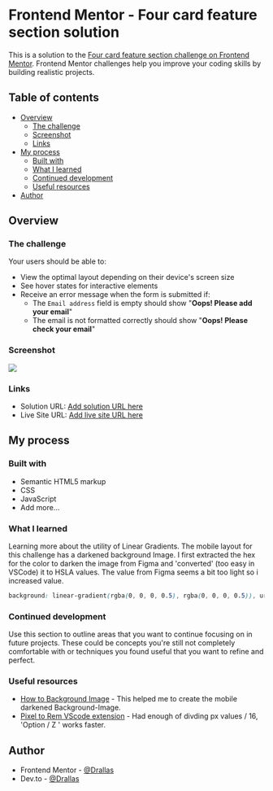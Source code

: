 # Frontend Mentor - Four card feature section solution

This is a solution to the [Four card feature section challenge on Frontend Mentor](https://www.frontendmentor.io/challenges/four-card-feature-section-weK1eFYK). Frontend Mentor challenges help you improve your coding skills by building realistic projects. 

## Table of contents

- [Overview](#overview)
  - [The challenge](#the-challenge)
  - [Screenshot](#screenshot)
  - [Links](#links)
- [My process](#my-process)
  - [Built with](#built-with)
  - [What I learned](#what-i-learned)
  - [Continued development](#continued-development)
  - [Useful resources](#useful-resources)
- [Author](#author)




## Overview

### The challenge

Your users should be able to:

- View the optimal layout depending on their device's screen size
- See hover states for interactive elements
- Receive an error message when the form is submitted if:
  - The `Email address` field is empty should show "**Oops! Please add your email**"
  - The email is not formatted correctly should show "**Oops! Please check your email**"

### Screenshot

![](images/screenshot.png)

### Links

- Solution URL: [Add solution URL here](https://your-solution-url.com)
- Live Site URL: [Add live site URL here](https://your-live-site-url.com)

## My process

### Built with

- Semantic HTML5 markup
- CSS
- JavaScript
- Add more...

### What I learned

Learning more about the utility of Linear Gradients. The mobile layout for this challenge has a darkened background Image. I first extracted the hex for the color to darken the image from Figma and 'converted' (too easy in VSCode) it to HSLA values. The value from Figma seems a bit too light so i increased value.

```css
background: linear-gradient(rgba(0, 0, 0, 0.5), rgba(0, 0, 0, 0.5)), url('landingpagepic.jpg');

```
### Continued development

Use this section to outline areas that you want to continue focusing on in future projects. These could be concepts you're still not completely comfortable with or techniques you found useful that you want to refine and perfect.

### Useful resources

- [How to Background Image](https://www.codegrepper.com/code-examples/css/how+to+darken+background+image+with+css) - This helped me to create the mobile darkened Background-Image.
- [Pixel to Rem VScode extension](https://github.com/sainoba/vscode-px-to-rem) - Had enough of divding px values / 16, 'Option / Z ' works faster.

## Author

- Frontend Mentor - [@Drallas](https://www.frontendmentor.io/profile/Drallas)
- Dev.to - [@Drallas](https://dev.to/drallas)


